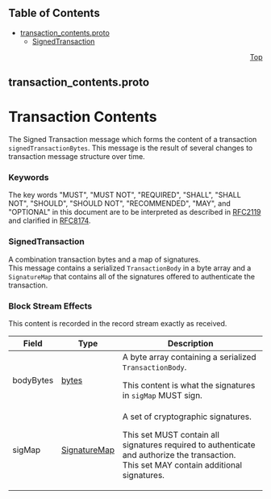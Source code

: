 ## Table of Contents

- [transaction_contents.proto](#transaction_contents-proto)
    - [SignedTransaction](#proto-SignedTransaction)
  



<a name="transaction_contents-proto"></a>
<p align="right"><a href="#top">Top</a></p>

## transaction_contents.proto
# Transaction Contents
The Signed Transaction message which forms the content of a transaction
`signedTransactionBytes`. This message is the result of several changes
to transaction message structure over time.

### Keywords
The key words "MUST", "MUST NOT", "REQUIRED", "SHALL", "SHALL NOT",
"SHOULD", "SHOULD NOT", "RECOMMENDED", "MAY", and "OPTIONAL" in this
document are to be interpreted as described in
[RFC2119](https://www.ietf.org/rfc/rfc2119) and clarified in
[RFC8174](https://www.ietf.org/rfc/rfc8174).


<a name="proto-SignedTransaction"></a>

### SignedTransaction
A combination transaction bytes and a map of signatures.<br/>
This message contains a serialized `TransactionBody` in a byte array
and a `SignatureMap` that contains all of the signatures offered to
authenticate the transaction.

### Block Stream Effects
This content is recorded in the record stream exactly as received.


| Field | Type | Description |
| ----- | ---- | ----------- |
| bodyBytes | [bytes](#bytes) | A byte array containing a serialized `TransactionBody`. <p> This content is what the signatures in `sigMap` MUST sign. |
| sigMap | [SignatureMap](#proto-SignatureMap) | A set of cryptographic signatures. <p> This set MUST contain all signatures required to authenticate and authorize the transaction.<br/> This set MAY contain additional signatures. |





 <!-- end messages -->

 <!-- end enums -->

 <!-- end HasExtensions -->

 <!-- end services -->



